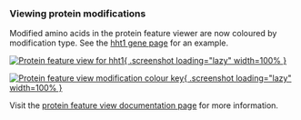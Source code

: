 ### Viewing protein modifications
<!-- pombase_flags: frontpage -->
<!-- newsfeed_thumbnail: pombase-logo-32x32px.png -->

Modified amino acids in the protein feature viewer are now coloured by
modification type.  See the [hht1 gene page](/gene/SPAC1834.04) for an example.

[![Protein feature view for hht1](assets/newsfeed/gene-hht1-protein-feature-viewer-page.png){ .screenshot loading="lazy" width=100% }](assets/newsfeed/gene-hht1-protein-feature-viewer-page.png)

[![Protein feature view modification colour key](assets/newsfeed/protein-feature-modification-key.png){ .screenshot loading="lazy" width=100% }](assets/newsfeed/protein-feature-modification-key.png)

Visit the [protein feature view documentation page](/documentation/gene-page-protein-features-widget)
for more information.
